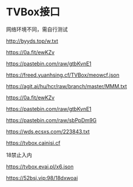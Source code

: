 # TVBox接口

网络环境不同，需自行测试

http://byyds.top/w.txt

https://0a.fit/ewKZv

https://pastebin.com/raw/gtbKvnE1

https://freed.yuanhsing.cf/TVBox/meowcf.json

https://agit.ai/hu/hcr/raw/branch/master/MMM.txt

https://0a.fit/ewKZv

https://pastebin.com/raw/gtbKvnE1

https://pastebin.com/raw/sbPpDm9G

https://wds.ecsxs.com/223843.txt

https://tvbox.cainisi.cf

18禁止入内

https://tvbox.evai.pl/x6.json

https://52bsj.vip:98/18dxwoai
